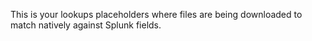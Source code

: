 This is your lookups placeholders where files are being downloaded to match natively against Splunk fields.
